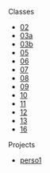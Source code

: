 Classes

- [02](https://liascript.github.io/course/?https://raw.githubusercontent.com/AndreaInfUFSM/elc117-2023b/master/classes/02/README.md)
- [03a](https://liascript.github.io/course/?https://raw.githubusercontent.com/AndreaInfUFSM/elc117-2023b/master/classes/03a/README.md)
- [03b](https://liascript.github.io/nightly/?https://raw.githubusercontent.com/AndreaInfUFSM/elc117-2023b/master/classes/03b/README.md)
- [05](https://liascript.github.io/nightly/?https://raw.githubusercontent.com/AndreaInfUFSM/elc117-2023b/master/classes/05/README.md)
- [06](https://liascript.github.io/nightly/?https://raw.githubusercontent.com/AndreaInfUFSM/elc117-2023b/master/classes/06/README.md)
- [07](https://liascript.github.io/nightly/?https://raw.githubusercontent.com/AndreaInfUFSM/elc117-2023b/master/classes/07/README.md)
- [08](https://liascript.github.io/nightly/?https://raw.githubusercontent.com/AndreaInfUFSM/elc117-2023b/master/classes/08/README.md)
- [09](https://liascript.github.io/nightly/?https://raw.githubusercontent.com/AndreaInfUFSM/elc117-2023b/master/classes/09/README.md)
- [10](https://liascript.github.io/nightly/?https://raw.githubusercontent.com/AndreaInfUFSM/elc117-2023b/master/classes/10/README.md)
- [11](https://liascript.github.io/nightly/?https://raw.githubusercontent.com/AndreaInfUFSM/elc117-2023b/master/classes/11/README.md)
- [12](https://liascript.github.io/nightly/?https://raw.githubusercontent.com/AndreaInfUFSM/elc117-2023b/master/classes/12/README.md)
- [13](https://liascript.github.io/nightly/?https://raw.githubusercontent.com/AndreaInfUFSM/elc117-2023b/master/classes/13/README.md)
- [16](https://liascript.github.io/nightly/?https://raw.githubusercontent.com/AndreaInfUFSM/elc117-2023b/master/classes/16/README.md)


Projects

- [perso1](https://liascript.github.io/nightly/?https://raw.githubusercontent.com/AndreaInfUFSM/elc117-2023b/master/projects/perso1/README.md)
